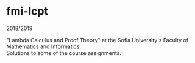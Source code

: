 # fmi-lcpt

2018/2019

"Lambda Calculus and Proof Theory" at the Sofia University's Faculty of Mathematics and Informatics.  
Solutions to some of the course assignments.


